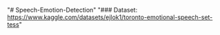 "# Speech-Emotion-Detection" 
"### Dataset: https://www.kaggle.com/datasets/ejlok1/toronto-emotional-speech-set-tess"

